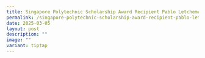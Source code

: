```yaml
---
title: Singapore Polytechnic Scholarship Award Recipient Pablo Letchemee Sanz
permalink: /singapore-polytechnic-scholarship-award-recipient-pablo-letchemee-sanz/
date: 2025-03-05
layout: post
description: ""
image: ""
variant: tiptap
---
```

